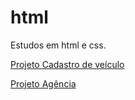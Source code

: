 # html
 
 Estudos em html e css.

<a href="https://thales4110.github.io/html/2_Cadastro/index.html"> Projeto Cadastro de veículo</a>

<a href="https://thales4110.github.io/html/5_AGENCIA/index.html"> Projeto Agência</a>
